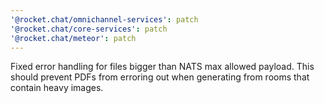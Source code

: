 ```yaml
---
'@rocket.chat/omnichannel-services': patch
'@rocket.chat/core-services': patch
'@rocket.chat/meteor': patch
---
```


Fixed error handling for files bigger than NATS max allowed payload. This should prevent PDFs from erroring out when generating from rooms that contain heavy images. 

